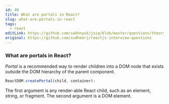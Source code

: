 ```yaml
---
id: 48
title: What are portals in React?
slug: what-are-portals-in-react
tags:
  - react
editLink: https://github.com/sakhnyuk/jsiq/blob/master/questions/theory/react/48.md
original: https://github.com/sudheerj/reactjs-interview-questions
---
```


### What are portals in React?

_Portal_ is a recommended way to render children into a DOM node that exists outside the DOM hierarchy of the parent component.

```javascript
ReactDOM.createPortal(child, container);
```

The first argument is any render-able React child, such as an element, string, or fragment. The second argument is a DOM element.